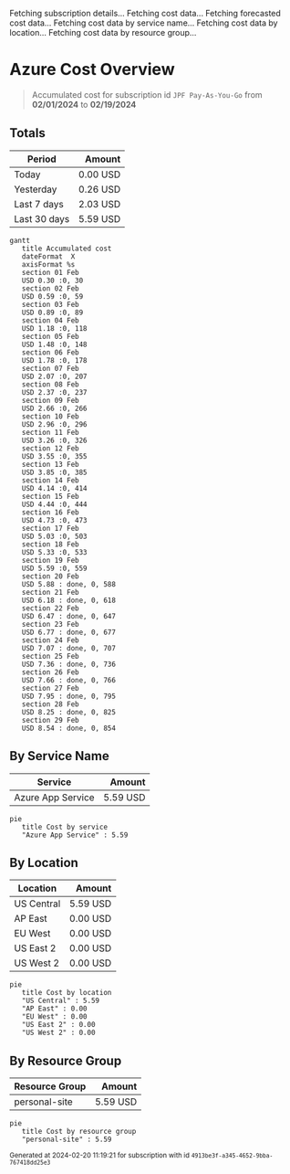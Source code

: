 Fetching subscription details...
Fetching cost data...
Fetching forecasted cost data...
Fetching cost data by service name...
Fetching cost data by location...
Fetching cost data by resource group...
# Azure Cost Overview

> Accumulated cost for subscription id `JPF Pay-As-You-Go` from **02/01/2024** to **02/19/2024**

## Totals

|Period|Amount|
|---|---:|
|Today|0.00 USD|
|Yesterday|0.26 USD|
|Last 7 days|2.03 USD|
|Last 30 days|5.59 USD|

```mermaid
gantt
   title Accumulated cost
   dateFormat  X
   axisFormat %s
   section 01 Feb
   USD 0.30 :0, 30
   section 02 Feb
   USD 0.59 :0, 59
   section 03 Feb
   USD 0.89 :0, 89
   section 04 Feb
   USD 1.18 :0, 118
   section 05 Feb
   USD 1.48 :0, 148
   section 06 Feb
   USD 1.78 :0, 178
   section 07 Feb
   USD 2.07 :0, 207
   section 08 Feb
   USD 2.37 :0, 237
   section 09 Feb
   USD 2.66 :0, 266
   section 10 Feb
   USD 2.96 :0, 296
   section 11 Feb
   USD 3.26 :0, 326
   section 12 Feb
   USD 3.55 :0, 355
   section 13 Feb
   USD 3.85 :0, 385
   section 14 Feb
   USD 4.14 :0, 414
   section 15 Feb
   USD 4.44 :0, 444
   section 16 Feb
   USD 4.73 :0, 473
   section 17 Feb
   USD 5.03 :0, 503
   section 18 Feb
   USD 5.33 :0, 533
   section 19 Feb
   USD 5.59 :0, 559
   section 20 Feb
   USD 5.88 : done, 0, 588
   section 21 Feb
   USD 6.18 : done, 0, 618
   section 22 Feb
   USD 6.47 : done, 0, 647
   section 23 Feb
   USD 6.77 : done, 0, 677
   section 24 Feb
   USD 7.07 : done, 0, 707
   section 25 Feb
   USD 7.36 : done, 0, 736
   section 26 Feb
   USD 7.66 : done, 0, 766
   section 27 Feb
   USD 7.95 : done, 0, 795
   section 28 Feb
   USD 8.25 : done, 0, 825
   section 29 Feb
   USD 8.54 : done, 0, 854
```

## By Service Name

|Service|Amount|
|---|---:|
|Azure App Service|5.59 USD|

```mermaid
pie
   title Cost by service
   "Azure App Service" : 5.59
```

## By Location

|Location|Amount|
|---|---:|
|US Central|5.59 USD|
|AP East|0.00 USD|
|EU West|0.00 USD|
|US East 2|0.00 USD|
|US West 2|0.00 USD|

```mermaid
pie
   title Cost by location
   "US Central" : 5.59
   "AP East" : 0.00
   "EU West" : 0.00
   "US East 2" : 0.00
   "US West 2" : 0.00
```

## By Resource Group

|Resource Group|Amount|
|---|---:|
|personal-site|5.59 USD|

```mermaid
pie
   title Cost by resource group
   "personal-site" : 5.59
```

<sup>Generated at 2024-02-20 11:19:21 for subscription with id `4913be3f-a345-4652-9bba-767418dd25e3`</sup>
